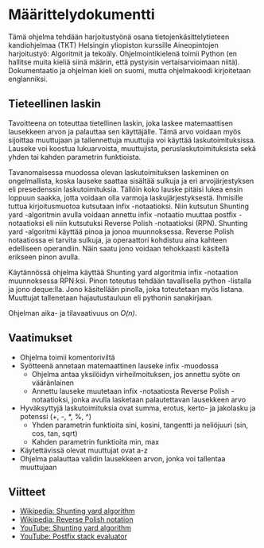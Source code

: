 # Määrittelydokumentti

Tämä ohjelma tehdään harjoitustyönä osana tietojenkäsittelytieteen kandiohjelmaa (TKT) Helsingin yliopiston kurssille Aineopintojen harjoitustyö: Algoritmit ja tekoäly. Ohjelmointikielenä toimii Python (en hallitse muita kieliä siinä määrin, että pystyisin vertaisarvioimaan niitä). Dokumentaatio ja ohjelman kieli on suomi, mutta ohjelmakoodi kirjoitetaan englanniksi.

## Tieteellinen laskin

Tavoitteena on toteuttaa tietellinen laskin, joka laskee matemaattisen lausekkeen arvon ja palauttaa sen käyttäjälle. Tämä arvo voidaan myös sijoittaa muuttujaan ja tallennettuja muuttujia voi käyttää laskutoimituksissa. Lauseke voi koostua lukuarvoista, muuttujista, peruslaskutoimituksista sekä yhden tai kahden parametrin funktioista.

Tavanomaisessa muodossa olevan laskutoimituksen laskeminen on ongelmallista, koska lauseke saattaa sisältää sulkuja ja eri arvojärjestyksen eli presedenssin laskutoimituksia. Tällöin koko lauske pitäisi lukea ensin loppuun saakka, jotta voidaan olla varmoja laskujärjestyksestä. Ihmisille tuttua kirjoitusmuotoa kutsutaan infix -notaatioksi. Niin kutsutun Shunting yard -algoritmin avulla voidaan annettu infix -notaatio muuttaa postfix -notaatioksi eli niin kutsutuksi Reverse Polish -notaatioksi (RPN). Shunting yard -algoritmi käyttää pinoa ja jonoa muunnoksessa. Reverse Polish notaatiossa ei tarvita sulkuja, ja operaattori kohdistuu aina kahteen edelliseen operandiin. Näin saatu jono voidaan tehokkaasti käsitellä erikseen pinon avulla. 

Käytännössä ohjelma käyttää Shunting yard algoritmia infix -notaation muunnoksessa RPN:ksi. Pinon toteutus tehdään tavallisella python -listalla ja jono deque:lla. Jono käsitellään pinolla, joka toteutetaan myös listana. Muuttujat tallenetaan hajautustauluun eli pythonin sanakirjaan.

Ohjelman aika- ja tilavaativuus on _O(n)_.

## Vaatimukset

- Ohjelma toimii komentoriviltä
- Syötteenä annetaan matemaattinen lauseke infix -muodossa
    - Ohjelma antaa yksilöidyn virheilmoituksen, jos annettu syöte on vääränlainen
    - Annettu lauseke muutetaan infix -notaatiosta Reverse Polish -notaatioksi, jonka avulla lasketaan palautettavan lausekkeen arvo
- Hyväksyttyjä laskutoimituksia ovat summa, erotus, kerto- ja jakolasku ja potenssi (+, -, *, %, ^)
    - Yhden parametrin funktioita sini, kosini, tangentti ja neliöjuuri (sin, cos, tan, sqrt)
    - Kahden parametrin funktioita min, max
- Käytettävissä olevat muuttujat ovat a-z
- Ohjelma palauttaa validin lausekkeen arvon, jonka voi tallentaa muuttujaan

## Viitteet

- [Wikipedia: Shunting yard algorithm](https://en.wikipedia.org/wiki/Shunting_yard_algorithm)
- [Wikipedia: Reverse Polish notation](https://en.wikipedia.org/wiki/Reverse_Polish_notation)
- [YouTube: Shunting yard algorithm](https://www.youtube.com/watch?v=Wz85Hiwi5MY)
- [YouTube: Postfix stack evaluator](https://www.youtube.com/watch?v=bebqXO8H4eA)
